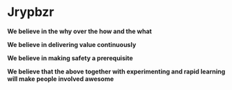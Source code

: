 # Jrypbzr

**We believe in the why over the how and the what**

**We believe in delivering value continuously**

**We believe in making safety a prerequisite**

**We believe that the above together with experimenting and rapid learning will make people involved awesome**
